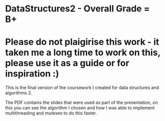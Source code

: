 # DataStructures2 - Overall Grade = B+

# Please do not plaigirise this work - it taken me a long time to work on this, please use it as a guide or for inspiration :) 

This is the final version of the coursework I created for data structures and algorithms 2.

The PDF contains the slides that were used as part of the presentation, on this you can see the algorithm I chosen and how I was able to implement multithreading and mutexes to do this faster.
